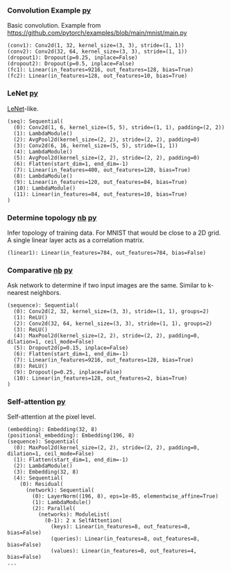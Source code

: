 
### Convolution Example  [py](_01_convolution_example.py)

Basic convolution.
Example from https://github.com/pytorch/examples/blob/main/mnist/main.py

```
(conv1): Conv2d(1, 32, kernel_size=(3, 3), stride=(1, 1))
(conv2): Conv2d(32, 64, kernel_size=(3, 3), stride=(1, 1))
(dropout1): Dropout(p=0.25, inplace=False)
(dropout2): Dropout(p=0.5, inplace=False)
(fc1): Linear(in_features=9216, out_features=128, bias=True)
(fc2): Linear(in_features=128, out_features=10, bias=True)
```

### LeNet  [py](_02_convolution_LeNet.py)

[LeNet](https://en.wikipedia.org/wiki/LeNet)-like.

```
(seq): Sequential(
  (0): Conv2d(1, 6, kernel_size=(5, 5), stride=(1, 1), padding=(2, 2))
  (1): LambdaModule()
  (2): AvgPool2d(kernel_size=(2, 2), stride=(2, 2), padding=0)
  (3): Conv2d(6, 16, kernel_size=(5, 5), stride=(1, 1))
  (4): LambdaModule()
  (5): AvgPool2d(kernel_size=(2, 2), stride=(2, 2), padding=0)
  (6): Flatten(start_dim=1, end_dim=-1)
  (7): Linear(in_features=400, out_features=120, bias=True)
  (8): LambdaModule()
  (9): Linear(in_features=120, out_features=84, bias=True)
  (10): LambdaModule()
  (11): Linear(in_features=84, out_features=10, bias=True)
)
```

### Determine topology [nb](_03_determine_topology.ipynb) [py](_03_determine_topology.py)

Infer topology of training data. For MNIST that would be close to a 2D grid.
A single linear layer acts as a correlation matrix.

```
(linear1): Linear(in_features=784, out_features=784, bias=False)
```

### Comparative [nb](_04_comparative.ipynb) [py](_04_comparative.py)

Ask network to determine if two input images are the same. Similar to k-nearest neighbors.

```
(sequence): Sequential(
  (0): Conv2d(2, 32, kernel_size=(3, 3), stride=(1, 1), groups=2)
  (1): ReLU()
  (2): Conv2d(32, 64, kernel_size=(3, 3), stride=(1, 1), groups=2)
  (3): ReLU()
  (4): MaxPool2d(kernel_size=(2, 2), stride=(2, 2), padding=0, dilation=1, ceil_mode=False)
  (5): Dropout2d(p=0.15, inplace=False)
  (6): Flatten(start_dim=1, end_dim=-1)
  (7): Linear(in_features=9216, out_features=128, bias=True)
  (8): ReLU()
  (9): Dropout(p=0.25, inplace=False)
  (10): Linear(in_features=128, out_features=2, bias=True)
)
```

### Self-attention  [py](_05_self_attention.py)

Self-attention at the pixel level.

```
(embedding): Embedding(32, 8)
(positional_embedding): Embedding(196, 8)
(sequence): Sequential(
  (0): MaxPool2d(kernel_size=(2, 2), stride=(2, 2), padding=0, dilation=1, ceil_mode=False)
  (1): Flatten(start_dim=1, end_dim=-1)
  (2): LambdaModule()
  (3): Embedding(32, 8)
  (4): Sequential(
    (0): Residual(
      (network): Sequential(
        (0): LayerNorm((196, 8), eps=1e-05, elementwise_affine=True)
        (1): LambdaModule()
        (2): Parallel(
          (networks): ModuleList(
            (0-1): 2 x SelfAttention(
              (keys): Linear(in_features=8, out_features=8, bias=False)
              (queries): Linear(in_features=8, out_features=8, bias=False)
              (values): Linear(in_features=8, out_features=4, bias=False)
...
```
